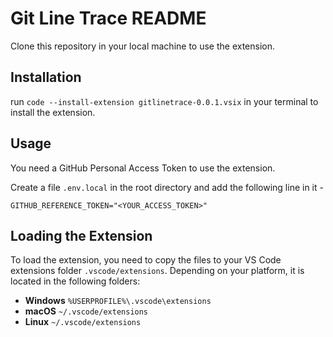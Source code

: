 # Git Line Trace README

Clone this repository in your local machine to use the extension.

## Installation

run ``code --install-extension gitlinetrace-0.0.1.vsix`` in your terminal to install the extension.

## Usage

You need a GitHub Personal Access Token to use the extension.

Create a file ``.env.local`` in the root directory and add the following line in it -

```
GITHUB_REFERENCE_TOKEN="<YOUR_ACCESS_TOKEN>"
```

## Loading the Extension

To load the extension, you need to copy the files to your VS Code extensions folder `.vscode/extensions`. Depending on your platform, it is located in the following folders:

* **Windows** `%USERPROFILE%\.vscode\extensions`
* **macOS** `~/.vscode/extensions`
* **Linux** `~/.vscode/extensions`
